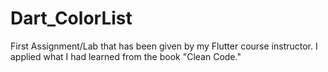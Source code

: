 # Dart_ColorList
First Assignment/Lab that has been given by my Flutter course instructor.
I applied what I had learned from the book "Clean Code."
